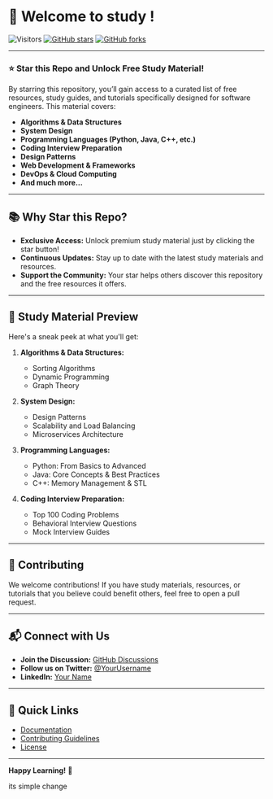 
# 🚀 Welcome to study !

![Visitors](https://visitor-badge.glitch.me/badge?page_id=iamprathameshmore.study)
[![GitHub stars](https://img.shields.io/github/stars/iamprathameshmore/study.svg?style=social&label=Star)](https://github.com/iamprathameshmore/study/stargazers)
[![GitHub forks](https://img.shields.io/github/forks/iamprathameshmore/study.svg?style=social&label=Fork)](https://github.com/iamprathameshmore/study/network/members)

---

### ⭐ Star this Repo and Unlock Free Study Material!

By starring this repository, you’ll gain access to a curated list of free resources, study guides, and tutorials specifically designed for software engineers. This material covers:

- **Algorithms & Data Structures**
- **System Design**
- **Programming Languages (Python, Java, C++, etc.)**
- **Coding Interview Preparation**
- **Design Patterns**
- **Web Development & Frameworks**
- **DevOps & Cloud Computing**
- **And much more...**

---

## 📚 Why Star this Repo?

- **Exclusive Access:** Unlock premium study material just by clicking the star button!
- **Continuous Updates:** Stay up to date with the latest study materials and resources.
- **Support the Community:** Your star helps others discover this repository and the free resources it offers.

---

## 📖 Study Material Preview

Here's a sneak peek at what you'll get:

1. **Algorithms & Data Structures:**
   - Sorting Algorithms
   - Dynamic Programming
   - Graph Theory

2. **System Design:**
   - Design Patterns
   - Scalability and Load Balancing
   - Microservices Architecture

3. **Programming Languages:**
   - Python: From Basics to Advanced
   - Java: Core Concepts & Best Practices
   - C++: Memory Management & STL

4. **Coding Interview Preparation:**
   - Top 100 Coding Problems
   - Behavioral Interview Questions
   - Mock Interview Guides

---

## 🤝 Contributing

We welcome contributions! If you have study materials, resources, or tutorials that you believe could benefit others, feel free to open a pull request.

---

## 📬 Connect with Us

- **Join the Discussion:** [GitHub Discussions](#)
- **Follow us on Twitter:** [@YourUsername](#)
- **LinkedIn:** [Your Name](#)

---

## 🔗 Quick Links

- [Documentation](#)
- [Contributing Guidelines](#Ruchitaghate)
- [License](#)

---

**Happy Learning!** 🎉

its simple change

